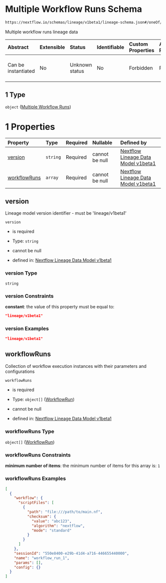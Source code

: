 # Multiple Workflow Runs Schema

```txt
https://nextflow.io/schemas/lineage/v1beta1/lineage-schema.json#/oneOf/1
```

Multiple workflow runs lineage data

| Abstract            | Extensible | Status         | Identifiable | Custom Properties | Additional Properties | Access Restrictions | Defined In                                                                                                   |
| :------------------ | :--------- | :------------- | :----------- | :---------------- | :-------------------- | :------------------ | :----------------------------------------------------------------------------------------------------------- |
| Can be instantiated | No         | Unknown status | No           | Forbidden         | Forbidden             | none                | [nextflow-lineage-v1beta1-schema.json\*](../out/nextflow-lineage-v1beta1-schema.json "open original schema") |

## 1 Type

`object` ([Multiple Workflow Runs](nextflow-lineage-v1beta1-schema-oneof-multiple-workflow-runs.md))

# 1 Properties

| Property                      | Type     | Required | Nullable       | Defined by                                                                                                                                                                                                                                    |
| :---------------------------- | :------- | :------- | :------------- | :-------------------------------------------------------------------------------------------------------------------------------------------------------------------------------------------------------------------------------------------- |
| [version](#version)           | `string` | Required | cannot be null | [Nextflow Lineage Data Model v1beta1](nextflow-lineage-v1beta1-schema-oneof-multiple-workflow-runs-properties-version.md "https://nextflow.io/schemas/lineage/v1beta1/lineage-schema.json#/oneOf/1/properties/version")                       |
| [workflowRuns](#workflowruns) | `array`  | Required | cannot be null | [Nextflow Lineage Data Model v1beta1](nextflow-lineage-v1beta1-schema-oneof-multiple-workflow-runs-properties-workflow-runs-collection.md "https://nextflow.io/schemas/lineage/v1beta1/lineage-schema.json#/oneOf/1/properties/workflowRuns") |

## version

Lineage model version identifier - must be 'lineage/v1beta1'

`version`

* is required

* Type: `string`

* cannot be null

* defined in: [Nextflow Lineage Data Model v1beta1](nextflow-lineage-v1beta1-schema-oneof-multiple-workflow-runs-properties-version.md "https://nextflow.io/schemas/lineage/v1beta1/lineage-schema.json#/oneOf/1/properties/version")

### version Type

`string`

### version Constraints

**constant**: the value of this property must be equal to:

```json
"lineage/v1beta1"
```

### version Examples

```json
"lineage/v1beta1"
```

## workflowRuns

Collection of workflow execution instances with their parameters and configurations

`workflowRuns`

* is required

* Type: `object[]` ([WorkflowRun](nextflow-lineage-v1beta1-schema-definitions-workflowrun.md))

* cannot be null

* defined in: [Nextflow Lineage Data Model v1beta1](nextflow-lineage-v1beta1-schema-oneof-multiple-workflow-runs-properties-workflow-runs-collection.md "https://nextflow.io/schemas/lineage/v1beta1/lineage-schema.json#/oneOf/1/properties/workflowRuns")

### workflowRuns Type

`object[]` ([WorkflowRun](nextflow-lineage-v1beta1-schema-definitions-workflowrun.md))

### workflowRuns Constraints

**minimum number of items**: the minimum number of items for this array is: `1`

### workflowRuns Examples

```json
[
  {
    "workflow": {
      "scriptFiles": [
        {
          "path": "file:///path/to/main.nf",
          "checksum": {
            "value": "abc123",
            "algorithm": "nextflow",
            "mode": "standard"
          }
        }
      ]
    },
    "sessionId": "550e8400-e29b-41d4-a716-446655440000",
    "name": "workflow_run_1",
    "params": [],
    "config": {}
  }
]
```
